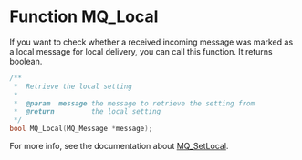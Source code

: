 # Function MQ_Local

If you want to check whether a received incoming message was marked as a
local message for local delivery, you can call this function. It returns
boolean.

````c
/**
 *  Retrieve the local setting
 *
 *  @param  message the message to retrieve the setting from
 *  @return         the local setting
 */
bool MQ_Local(MQ_Message *message);
````

For more info, see the documentation about [MQ_SetLocal](mq_setlocal).

